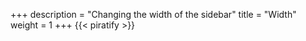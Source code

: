 +++
description = "Changing the width of the sidebar"
title = "Width"
weight = 1
+++
{{< piratify >}}